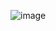 ![image](https://github.com/WalkerSchaar/Clipper_Guard/assets/132508530/401ac06b-191f-4ec5-9923-2b388c5a3688)
